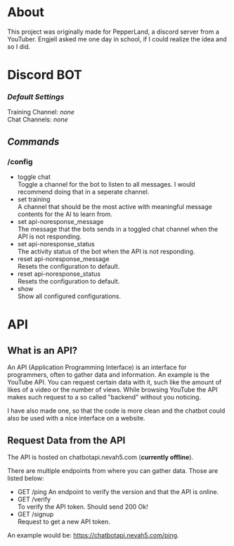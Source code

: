 # About

This project was originally made for PepperLand, a discord server from a YouTuber. Engjell asked me one day in school, if I could realize the idea and so I did.

# Discord BOT

### **_Default Settings_**

Training Channel: _none_<br>
Chat Channels: _none_

## **_Commands_**

### /config

- toggle chat<br>
  Toggle a channel for the bot to listen to all messages. I would recommend doing that in a seperate channel.
- set training<br>
  A channel that should be the most active with meaningful message contents for the AI to learn from.
- set api-noresponse_message<br>
  The message that the bots sends in a toggled chat channel when the API is not responding.
- set api-noresponse_status<br>
  The activity status of the bot when the API is not responding.
- reset api-noresponse_message<br>
  Resets the configuration to default.
- reset api-noresponse_status<br>
  Resets the configuration to default.
- show<br>
  Show all configured configurations.

# API

## What is an API?

An API (Application Programming Interface) is an interface for programmers, often to gather data and information. An example is the YouTube API. You can request certain data with it, such like the amount of likes of a video or the number of views. While browsing YouTube the API makes such request to a so called "backend" without you noticing.

I have also made one, so that the code is more clean and the chatbot could also be used with a nice interface on a website.

## Request Data from the API

The API is hosted on chatbotapi.nevah5.com (**currently offline**).

There are multiple endpoints from where you can gather data. Those are listed below:

- GET /ping<be>
  An endpoint to verify the version and that the API is online.
- GET /verify<br>
  To verify the API token. Should send 200 Ok!
- GET /signup<br>
  Request to get a new API token.

An example would be: https://chatbotapi.nevah5.com/ping.
